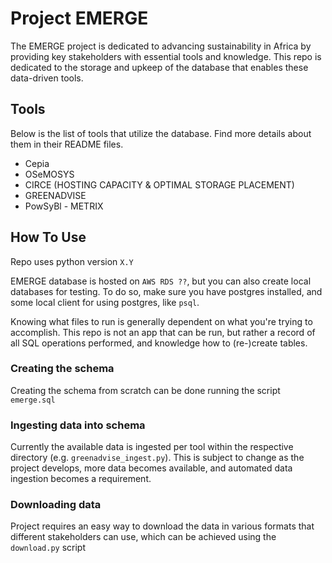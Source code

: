 # Project EMERGE

The EMERGE project is dedicated to advancing sustainability in Africa by providing key stakeholders with essential tools and knowledge.
This repo is dedicated to the storage and upkeep of the database that enables these data-driven tools.



## Tools
Below is the list of tools that utilize the database. Find more details about them in their README files.
- Cepia
- OSeMOSYS
- CIRCE (HOSTING CAPACITY & OPTIMAL STORAGE PLACEMENT)
- GREENADVISE
- PowSyBl - METRIX



## How To Use
Repo uses python version `X.Y`

EMERGE database is hosted on `AWS RDS ??`, but you can also create local databases for testing. To do so, make sure you have postgres installed, and some local client for using postgres, like `psql`.

Knowing what files to run is generally dependent on what you're trying to accomplish. This repo is not an app that can be run, but rather a record of all SQL operations performed, and knowledge how to (re-)create tables.



### Creating the schema
Creating the schema from scratch can be done running the script `emerge.sql`


### Ingesting data into schema
Currently the available data is ingested per tool within the respective directory (e.g. `greenadvise_ingest.py`). This is subject to change as the project develops, more data becomes available, and automated data ingestion becomes a requirement.


### Downloading data
Project requires an easy way to download the data in various formats that different stakeholders can use, which can be achieved using the `download.py` script

